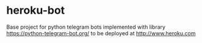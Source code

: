 # heroku-bot
Base project for python telegram bots implemented with library https://python-telegram-bot.org/ to be deployed at http://www.heroku.com
